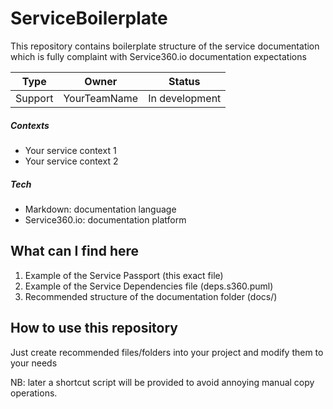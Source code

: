 # ServiceBoilerplate

This repository contains boilerplate structure of the service 
documentation which is fully complaint with Service360.io documentation
expectations

|Type|Owner|Status|
|---|---|---|
|Support|YourTeamName|In development|

##### Contexts

- Your service context 1
- Your service context 2

##### Tech

- Markdown: documentation language
- Service360.io: documentation platform

## What can I find here

1. Example of the Service Passport (this exact file)
1. Example of the Service Dependencies file (deps.s360.puml)
1. Recommended structure of the documentation folder (docs/)

## How to use this repository

Just create recommended files/folders into your project and modify
them to your needs

NB: later a shortcut script will be provided to avoid annoying manual 
copy operations.  